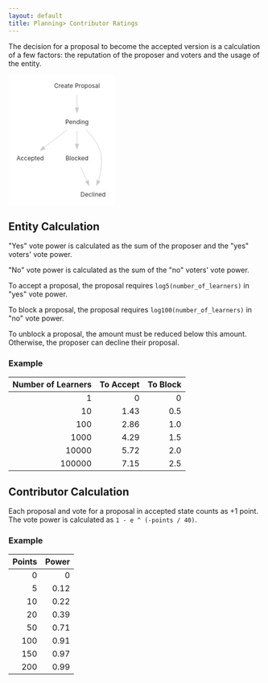```yaml
---
layout: default
title: Planning> Contributor Ratings
---
```


The decision for a proposal to become the accepted version is a calculation of a few factors: the reputation of the proposer and voters and the usage of the entity.

<!--
digraph workflow {
  concentrate=true
  compound=true

  graph [
    fontsize=18
    fontcolor="#222222"
    color="#eeeeee"
  ]
  node [
    fontsize=12
    fontcolor="#333333"
    color="#dddddd"
    shape="ellipse"
  ]
  edge [
    fontsize=10
    color="#cccccc"
    fontcolor="#666666"
  ]

  "Create Proposal" -> Pending
  Pending -> { Accepted, Blocked }
  { Pending, Blocked } -> Declined
}
-->

<svg width="210" height="260" viewBox="0 0 210 260" xmlns="http://www.w3.org/2000/svg"><style>.a{fill:none;stroke:#ddd;}.b{fill:#333;text-anchor:middle;}.c{fill:none;stroke:#ccc;}.d{fill:#ccc;stroke:#ccc;}</style><g class="graph" transform="scale(1 1)rotate(0)translate(4 256)"><title> workflow</title><polygon points="-4 4 -4 -256 206 -256 206 4 -4 4" style="fill:#fff;stroke:transparent"/><g class="node"><title> Create Proposal</title><text x="132.2" y="-230.4"  font-size="12.00" class="b"> Create Proposal</text></g><g class="node"><title> Pending</title><text x="132.2" y="-158.4"  font-size="12.00" class="b"> Pending</text></g><g class="edge"><title> Create Proposal-&gt;Pending</title><path d="M132.2-215.8C132.2-208.1 132.2-199 132.2-190.4" class="c"/><polygon points="135.7 -190.4 132.2 -180.4 128.7 -190.4 135.7 -190.4" class="d"/></g><g class="node"><title> Accepted</title><text x="39.2" y="-86.4"  font-size="12.00" class="b"> Accepted</text></g><g class="edge"><title> Pending-&gt;Accepted</title><path d="M112.4-146.7C99.3-136.6 81.9-123.1 67.4-111.8" class="c"/><polygon points="69.2 -108.8 59.2 -105.5 64.9 -114.4 69.2 -108.8" class="d"/></g><g class="node"><title> Blocked</title><text x="132.2" y="-86.4"  font-size="12.00" class="b"> Blocked</text></g><g class="edge"><title> Pending-&gt;Blocked</title><path d="M132.2-143.8C132.2-136.1 132.2-127 132.2-118.4" class="c"/><polygon points="135.7 -118.4 132.2 -108.4 128.7 -118.4 135.7 -118.4" class="d"/></g><g class="node"><title> Declined</title><text x="164.2" y="-14.4"  font-size="12.00" class="b"> Declined</text></g><g class="edge"><title> Pending-&gt;Declined</title><path d="M150.2-146.5C160.2-136.6 171.8-122.9 177.2-108 184.5-87.8 180.3-63.7 174.9-45.5" class="c"/><polygon points="178.1 -44.2 171.6 -35.8 171.5 -46.4 178.1 -44.2" class="d"/></g><g class="edge"><title> Blocked-&gt;Declined</title><path d="M140.1-72.2C143.7-64.1 148-54.3 152.1-45.2" class="c"/><polygon points="155.4 -46.4 156.2 -35.8 149 -43.6 155.4 -46.4" class="d"/></g></g></svg>

## Entity Calculation

"Yes" vote power is calculated as the sum of the proposer and the "yes" voters' vote power.

"No" vote power is calculated as the sum of the "no" voters' vote power.

To accept a proposal, the proposal requires `log5(number_of_learners)` in "yes" vote power.

To block a proposal, the proposal requires `log100(number_of_learners)` in "no" vote power.

To unblock a proposal, the amount must be reduced below this amount. Otherwise, the proposer can decline their proposal.

### Example

| Number of Learners | To Accept | To Block |
| -----------------: | --------: | -------: |
|                  1 |         0 |        0 |
|                 10 |      1.43 |      0.5 |
|                100 |      2.86 |      1.0 |
|               1000 |      4.29 |      1.5 |
|              10000 |      5.72 |      2.0 |
|             100000 |      7.15 |      2.5 |

## Contributor Calculation

Each proposal and vote for a proposal in accepted state counts as +1 point. The vote power is calculated as `1 - e ^ (-points / 40)`.

### Example

| Points | Power |
| -----: | ----: |
|      0 |     0 |
|      5 |  0.12 |
|     10 |  0.22 |
|     20 |  0.39 |
|     50 |  0.71 |
|    100 |  0.91 |
|    150 |  0.97 |
|    200 |  0.99 |
